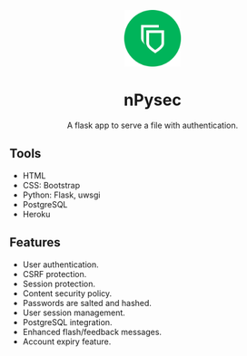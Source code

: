 <p align="center">
    <img src="npysec/static/favicons/favicon.svg" width="100px">
    <h1 align="center">nPysec</h1>
    <p align="center">A flask app to serve a file with authentication.</p>
</p>

## Tools
- HTML
- CSS: Bootstrap
- Python: Flask, uwsgi
- PostgreSQL
- Heroku

## Features
- User authentication.
- CSRF protection.
- Session protection.
- Content security policy.
- Passwords are salted and hashed.
- User session management.
- PostgreSQL integration.
- Enhanced flash/feedback messages.
- Account expiry feature.

